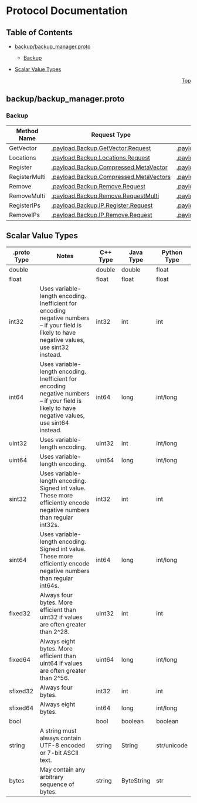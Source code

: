 # Protocol Documentation
<a name="top"></a>

## Table of Contents

- [backup/backup_manager.proto](#backup/backup_manager.proto)
  
  
  
    - [Backup](#backup_manager.Backup)
  

- [Scalar Value Types](#scalar-value-types)



<a name="backup/backup_manager.proto"></a>
<p align="right"><a href="#top">Top</a></p>

## backup/backup_manager.proto


 

 

 


<a name="backup_manager.Backup"></a>

### Backup


| Method Name | Request Type | Response Type | Description |
| ----------- | ------------ | ------------- | ------------|
| GetVector | [.payload.Backup.GetVector.Request](#payload.Backup.GetVector.Request) | [.payload.Backup.Compressed.MetaVector](#payload.Backup.Compressed.MetaVector) |  |
| Locations | [.payload.Backup.Locations.Request](#payload.Backup.Locations.Request) | [.payload.Info.IPs](#payload.Info.IPs) |  |
| Register | [.payload.Backup.Compressed.MetaVector](#payload.Backup.Compressed.MetaVector) | [.payload.Empty](#payload.Empty) |  |
| RegisterMulti | [.payload.Backup.Compressed.MetaVectors](#payload.Backup.Compressed.MetaVectors) | [.payload.Empty](#payload.Empty) |  |
| Remove | [.payload.Backup.Remove.Request](#payload.Backup.Remove.Request) | [.payload.Empty](#payload.Empty) |  |
| RemoveMulti | [.payload.Backup.Remove.RequestMulti](#payload.Backup.Remove.RequestMulti) | [.payload.Empty](#payload.Empty) |  |
| RegisterIPs | [.payload.Backup.IP.Register.Request](#payload.Backup.IP.Register.Request) | [.payload.Empty](#payload.Empty) |  |
| RemoveIPs | [.payload.Backup.IP.Remove.Request](#payload.Backup.IP.Remove.Request) | [.payload.Empty](#payload.Empty) |  |

 



## Scalar Value Types

| .proto Type | Notes | C++ Type | Java Type | Python Type |
| ----------- | ----- | -------- | --------- | ----------- |
| <a name="double" /> double |  | double | double | float |
| <a name="float" /> float |  | float | float | float |
| <a name="int32" /> int32 | Uses variable-length encoding. Inefficient for encoding negative numbers – if your field is likely to have negative values, use sint32 instead. | int32 | int | int |
| <a name="int64" /> int64 | Uses variable-length encoding. Inefficient for encoding negative numbers – if your field is likely to have negative values, use sint64 instead. | int64 | long | int/long |
| <a name="uint32" /> uint32 | Uses variable-length encoding. | uint32 | int | int/long |
| <a name="uint64" /> uint64 | Uses variable-length encoding. | uint64 | long | int/long |
| <a name="sint32" /> sint32 | Uses variable-length encoding. Signed int value. These more efficiently encode negative numbers than regular int32s. | int32 | int | int |
| <a name="sint64" /> sint64 | Uses variable-length encoding. Signed int value. These more efficiently encode negative numbers than regular int64s. | int64 | long | int/long |
| <a name="fixed32" /> fixed32 | Always four bytes. More efficient than uint32 if values are often greater than 2^28. | uint32 | int | int |
| <a name="fixed64" /> fixed64 | Always eight bytes. More efficient than uint64 if values are often greater than 2^56. | uint64 | long | int/long |
| <a name="sfixed32" /> sfixed32 | Always four bytes. | int32 | int | int |
| <a name="sfixed64" /> sfixed64 | Always eight bytes. | int64 | long | int/long |
| <a name="bool" /> bool |  | bool | boolean | boolean |
| <a name="string" /> string | A string must always contain UTF-8 encoded or 7-bit ASCII text. | string | String | str/unicode |
| <a name="bytes" /> bytes | May contain any arbitrary sequence of bytes. | string | ByteString | str |

